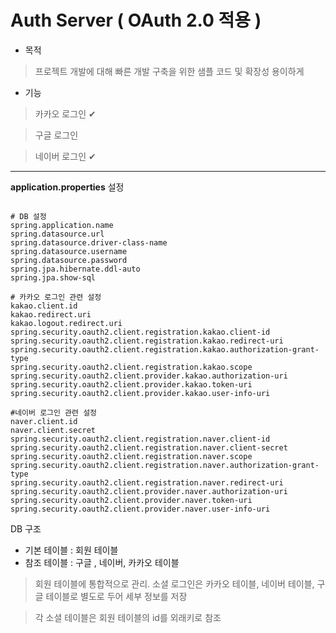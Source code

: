 # Auth Server ( OAuth 2.0 적용 )

- 목적
> 프로젝트 개발에 대해 빠른 개발 구축을 위한 샘플 코드 및 확장성 용이하게 
- 기능 
> 카카오 로그인 ✔

> 구글 로그인

> 네이버 로그인 ✔

---

**application.properties** 설정
```application.properties

# DB 설정
spring.application.name
spring.datasource.url
spring.datasource.driver-class-name
spring.datasource.username
spring.datasource.password
spring.jpa.hibernate.ddl-auto
spring.jpa.show-sql

# 카카오 로그인 관련 설정
kakao.client.id
kakao.redirect.uri
kakao.logout.redirect.uri
spring.security.oauth2.client.registration.kakao.client-id
spring.security.oauth2.client.registration.kakao.redirect-uri
spring.security.oauth2.client.registration.kakao.authorization-grant-type
spring.security.oauth2.client.registration.kakao.scope
spring.security.oauth2.client.provider.kakao.authorization-uri
spring.security.oauth2.client.provider.kakao.token-uri
spring.security.oauth2.client.provider.kakao.user-info-uri

#네이버 로그인 관련 설정
naver.client.id
naver.client.secret
spring.security.oauth2.client.registration.naver.client-id
spring.security.oauth2.client.registration.naver.client-secret
spring.security.oauth2.client.registration.naver.scope
spring.security.oauth2.client.registration.naver.authorization-grant-type
spring.security.oauth2.client.registration.naver.redirect-uri
spring.security.oauth2.client.provider.naver.authorization-uri
spring.security.oauth2.client.provider.naver.token-uri
spring.security.oauth2.client.provider.naver.user-info-uri
```
DB 구조
- 기본 테이블 : 회원 테이블
- 참조 테이블 : 구글 , 네이버, 카카오 테이블
> 회원 테이블에 통합적으로 관리. 소셜 로그인은 카카오 테이블, 네이버 테이블, 구글 테이블로 별도로 두어 세부 정보를 저장

> 각 소셜 테이블은 회원 테이블의 id를 외래키로 참조
